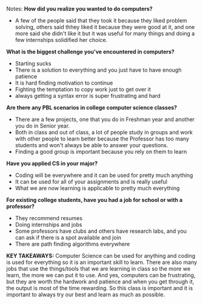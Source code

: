 Notes:
**How did you realize you wanted to do computers?**
- A few of the people said that they took it because they liked problem solving, others said thhey liked it because they were good at it, and one more said she didn't like it but it was useful for many things and doing a few internships solidified her choice.

**What is the biggest challenge you've encountered in computers?**
- Starting sucks
- There is a solution to everything and you just have to have enough patience
- It is hard finding motivation to continue
- Fighting the temptation to copy work just to get over it
- always getting a syntax error is super frustrating and hard

**Are there any PBL scenarios in college computer science classes?**
- There are a few projects, one that you do in Freshman year and another you do in Senior year.
- Both in class and out of class, a lot of people study in groups and work with other people to learn better because the Professor has too many students and won't always be able to answer your questions.
- Finding a good group is important because you rely on them to learn

**Have you applied CS in your major?**
- Coding will be everywhere and it can be used for pretty much anything
- It can be used for all of your assignments and is really useful
- What we are now learning is applicable to pretty much everything

**For existing college students, have you had a job for school or with a professor?**
- They recommend resumes
- Doing internships and jobs
- Some professors have clubs and others have research labs, and you can ask if there is a spot available and join
- There are path finding algorithms everywhere

**KEY TAKEAWAYS:**
 Computer Science can be used for anything and coding is used for everything so it is an important skill to learn. There are also many jobs that use the things/tools that we are learning in class so the more we learn, the more we can put it to use. And yes, computers can be frustrating, but they are worth the hardwork and patience and when you get through it, the output is most of the time rewarding. So this class is important and it is important to always try our best and learn as much as possible.
